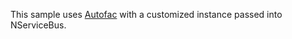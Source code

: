 This sample uses [Autofac](/nservicebus/dependency-injection/autofac.md) with a customized instance passed into NServiceBus.